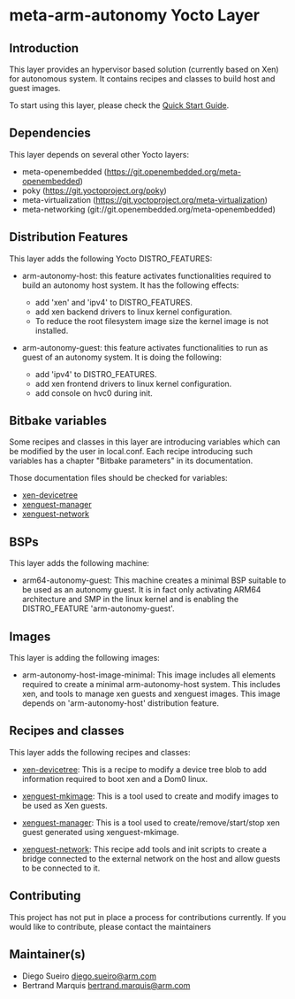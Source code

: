 meta-arm-autonomy Yocto Layer
=============================

Introduction
------------
This layer provides an hypervisor based solution (currently based on Xen) for
autonomous system. It contains recipes and classes to build host and guest
images.

To start using this layer, please check the
[Quick Start Guide](documentation/arm-autonomy-quickstart.md).

Dependencies
------------
This layer depends on several other Yocto layers:
* meta-openembedded (https://git.openembedded.org/meta-openembedded)
* poky (https://git.yoctoproject.org/poky)
* meta-virtualization (https://git.yoctoproject.org/meta-virtualization)
* meta-networking (git://git.openembedded.org/meta-openembedded)

Distribution Features
---------------------
This layer adds the following Yocto DISTRO_FEATURES:

* arm-autonomy-host: this feature activates functionalities required to build
  an autonomy host system. It has the following effects:
  - add 'xen' and 'ipv4' to DISTRO_FEATURES.
  - add xen backend drivers to linux kernel configuration.
  - To reduce the root filesystem image size the kernel image is not installed.

* arm-autonomy-guest: this feature activates functionalities to run as guest
  of an autonomy system. It is doing the following:
  - add 'ipv4' to DISTRO_FEATURES.
  - add xen frontend drivers to linux kernel configuration.
  - add console on hvc0 during init.

Bitbake variables
-----------------
Some recipes and classes in this layer are introducing variables which can be
modified by the user in local.conf.
Each recipe introducing such variables has a chapter "Bitbake parameters" in
its documentation.

Those documentation files should be checked for variables:
- [xen-devicetree](documentation/xen-devicetree.md)
- [xenguest-manager](documentation/xenguest-manager.md)
- [xenguest-network](documentation/xenguest-network.md)

BSPs
----
This layer adds the following machine:

* arm64-autonomy-guest: This machine creates a minimal BSP suitable to be used
  as an autonomy guest. It is in fact only activating ARM64 architecture and
  SMP in the linux kernel and is enabling the DISTRO_FEATURE
  'arm-autonomy-guest'.

Images
------
This layer is adding the following images:

* arm-autonomy-host-image-minimal: This image includes all elements required
  to create a minimal arm-autonomy-host system. This includes xen, and tools to
  manage xen guests and xenguest images. This image depends on
 'arm-autonomy-host' distribution feature.

Recipes and classes
-------------------
This layer adds the following recipes and classes:

* [xen-devicetree](documentation/xen-devicetree.md): This is a recipe to modify
  a device tree blob to add information required to boot xen and a Dom0 linux.

* [xenguest-mkimage](documentation/xenguest-mkimage.md): This is a tool used to
  create and modify images to be used as Xen guests.

* [xenguest-manager](documentation/xenguest-manager.md): This is a tool used to
  create/remove/start/stop xen guest generated using xenguest-mkimage.

* [xenguest-network](documentation/xenguest-network.md): This
  recipe add tools and init scripts to create a bridge connected to the
  external network on the host and allow guests to be connected to it.

Contributing
------------
This project has not put in place a process for contributions currently. If you
would like to contribute, please contact the maintainers


Maintainer(s)
-------------
* Diego Sueiro <diego.sueiro@arm.com>
* Bertrand Marquis <bertrand.marquis@arm.com>
